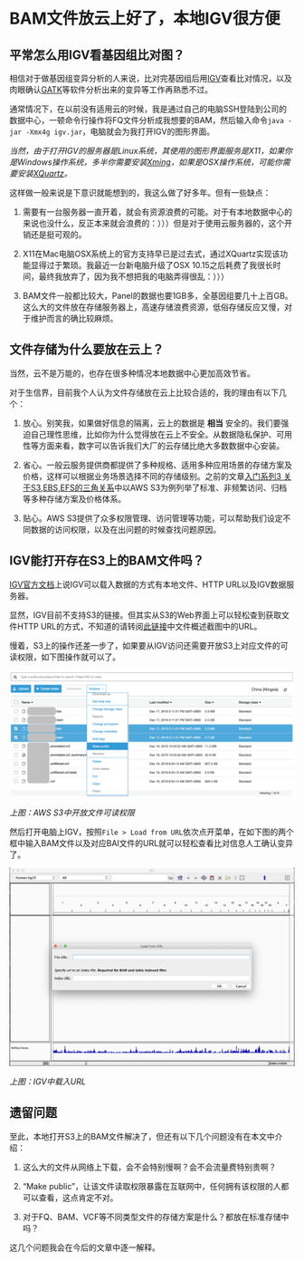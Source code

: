 # BAM文件放云上好了，本地IGV很方便

## 平常怎么用IGV看基因组比对图？

相信对于做基因组变异分析的人来说，比对完基因组后用[IGV](http://software.broadinstitute.org/software/igv/)查看比对情况，以及肉眼确认[GATK](https://gatk.broadinstitute.org/hc/en-us)等软件分析出来的变异等工作再熟悉不过。

通常情况下，在以前没有适用云的时候，我是通过自己的电脑SSH登陆到公司的数据中心，一顿命令行操作将FQ文件分析成我想要的BAM，然后输入命令`java -jar -Xmx4g igv.jar`，电脑就会为我打开IGV的图形界面。

_当然，由于打开IGV的服务器是Linux系统，其使用的图形界面服务是X11，如果你是Windows操作系统，多半你需要安装[Xming](https://sourceforge.net/projects/xming)，如果是OSX操作系统，可能你需要安装[XQuartz](https://www.xquartz.org)。_

这样做一般来说是下意识就能想到的，我这么做了好多年。但有一些缺点：

1. 需要有一台服务器一直开着，就会有资源浪费的可能。对于有本地数据中心的来说也没什么，反正本来就会浪费的：）））但是对于使用云服务器的，这个开销还是挺可观的。

2. X11在Mac电脑OSX系统上的官方支持早已是过去式，通过XQuartz实现该功能显得过于繁琐。我最近一台新电脑升级了OSX 10.15之后耗费了我很长时间，最终我放弃了，因为我不想把我的电脑弄得很乱：）））

3. BAM文件一般都比较大，Panel的数据也要1GB多，全基因组要几十上百GB。这么大的文件放在存储服务器上，高速存储浪费资源，低俗存储反应又慢，对于维护而言的确比较麻烦。

## 文件存储为什么要放在云上？

当然，云不是万能的，也存在很多种情况本地数据中心更加高效节省。

对于生信界，目前我个人认为文件存储放在云上比较合适的，我的理由有以下几个：

1. 放心。别笑我，如果做好信息的隔离，云上的数据是 __相当__ 安全的。我们要强迫自己理性思维，比如你为什么觉得放在云上不安全。从数据隐私保护、可用性等方面来看，数字可以告诉我们大厂的云存储比绝大多数数据中心安装。

2. 省心。一般云服务提供商都提供了多种规格、适用多种应用场景的存储方案及价格，这样可以根据业务场景选择不同的存储级别。之前的文章[入门系列3 关于S3,EBS,EFS的三角关系](2020-01-26-s3-ebs-efs-compare.md)中以AWS S3为例列举了标准、非频繁访问、归档等多种存储方案及价格体系。

3. 贴心。AWS S3提供了众多权限管理、访问管理等功能，可以帮助我们设定不同数据的访问权限，以及在出问题的时候查找问题原因。

## IGV能打开存在S3上的BAM文件吗？

[IGV官方文档](http://software.broadinstitute.org/software/igv/LoadData)上说IGV可以载入数据的方式有本地文件、HTTP URL以及IGV数据服务器。

显然，IGV目前不支持S3的链接。但其实从S3的Web界面上可以轻松查到获取文件HTTP URL的方式，不知道的请转阅[此链接](https://docs.amazonaws.cn/AmazonS3/latest/user-guide/view-object-overview.html)中文件概述截图中的URL。

慢着，S3上的操作还差一步了，如果要从IGV访问还需要开放S3上对应文件的可读权限，如下图操作就可以了。

![AWS S3中开放文件可读权限](../img/s3-make-public.png)

_上图：AWS S3中开放文件可读权限_

然后打开电脑上IGV，按照`File > Load from URL`依次点开菜单，在如下图的两个框中输入BAM文件以及对应BAI文件的URL就可以轻松查看比对信息人工确认变异了。

![IGV中载入URL](../img/igv-load-from-url.png)

_上图：IGV中载入URL_

## 遗留问题

至此，本地打开S3上的BAM文件解决了，但还有以下几个问题没有在本文中介绍：

1. 这么大的文件从网络上下载，会不会特别慢啊？会不会流量费特别贵啊？

2. “Make public”，让该文件读取权限暴露在互联网中，任何拥有该权限的人都可以查看，这点肯定不对。

3. 对于FQ、BAM、VCF等不同类型文件的存储方案是什么？都放在标准存储中吗？

这几个问题我会在今后的文章中逐一解释。
